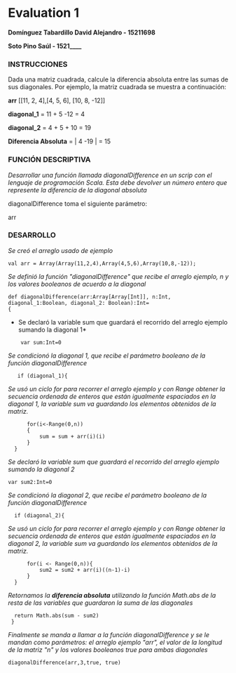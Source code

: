 # Evaluation 1
**Domínguez Tabardillo David Alejandro - 15211698** 

 **Soto Pino Saúl - 1521____**


### INSTRUCCIONES

Dada una matriz cuadrada, calcule la diferencia absoluta entre las sumas de sus diagonales.
Por ejemplo, la matriz cuadrada se muestra a continuación:

**arr** [[11, 2, 4],[4, 5, 6], [10, 8, -12]]

**diagonal_1** = 11 + 5 -12 = 4

**diagonal_2**  = 4 + 5 + 10 = 19

**Diferencia Absoluta** = | 4 -19 | = 15
	
### FUNCIÓN DESCRIPTIVA

*Desarrollar una función llamada diagonalDifference en un scrip con el lenguaje de programación Scala. Esta debe devolver un número entero que represente la diferencia de la diagonal absoluta*

diagonalDifference toma el siguiente parámetro:

arr


### DESARROLLO

*Se creó el arreglo usado de ejemplo*
```
val arr = Array(Array(11,2,4),Array(4,5,6),Array(10,8,-12));
```
*Se definió la función "diagonalDifference" que recibe el arreglo ejemplo, n y los valores booleanos de acuerdo a la diagonal*

```
def diagonalDifference(arr:Array[Array[Int]], n:Int, diagonal_1:Boolean, diagonal_2: Boolean):Int=
{

```
* Se declaró la variable sum que guardará el recorrido del arreglo ejemplo sumando la diagonal 1*
```
    var sum:Int=0
```
*Se condicionó la diagonal 1, que recibe el parámetro booleano de la función diagonalDifference*
```
   if (diagonal_1){
 ```
 *Se usó un ciclo for para recorrer el arreglo ejemplo y con Range obtener la secuencia ordenada de enteros que están igualmente espaciados en la diagonal 1, la variable sum va guardando los elementos obtenidos de la matriz.*
 ```
       for(i<-Range(0,n))
       {
           sum = sum + arr(i)(i)
       }
   }
   ```
*Se declaró la variable sum que guardará el recorrido del arreglo ejemplo sumando la diagonal 2*
   ```
   var sum2:Int=0
   ```
 *Se condicionó la diagonal 2, que recibe el parámetro booleano de la función diagonalDifference* 
 ```
   if (diagonal_2){
 ```
 *Se usó un ciclo for para recorrer el arreglo ejemplo y con Range obtener la secuencia ordenada de enteros que están igualmente espaciados en la diagonal 2, la variable sum va guardando los elementos obtenidos de la matriz.*
 ```
       for(i <- Range(0,n)){
           sum2 = sum2 + arr(i)((n-1)-i)
       }
   }
 ```
  *Retornamos la **diferencia absoluta** utilizando la función Math.abs de la resta de las variables que guardaron la suma de las diagonales*
 ```
   return Math.abs(sum - sum2)
  } 
 ```
 *Finalmente se manda a llamar a la función diagonalDifference y se le mandan como parámetros: el arreglo ejemplo "arr", el valor de la longitud de la matriz "n" y los valores booleanos true para ambas diagonales*
  ```
diagonalDifference(arr,3,true, true)

```
